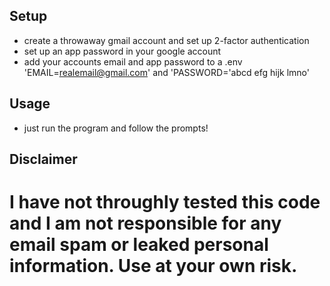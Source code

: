 ## Setup

- create a throwaway gmail account and set up 2-factor authentication
- set up an app password in your google account
- add your accounts email and app password to a .env 'EMAIL=realemail@gmail.com' and 'PASSWORD='abcd efg hijk lmno'

## Usage

- just run the program and follow the prompts!

## Disclaimer 
# I have not throughly tested this code and I am not responsible for any email spam or leaked personal information. Use at your own risk.